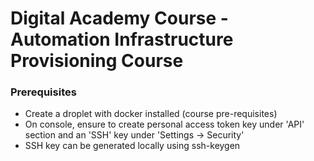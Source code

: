 # Digital Academy Course - Automation Infrastructure Provisioning Course

### Prerequisites
- Create a droplet with docker installed (course pre-requisites)
- On console, ensure to create personal access token key under 'API' section and an 'SSH' key under 'Settings -> Security'
- SSH key can be generated locally using ssh-keygen